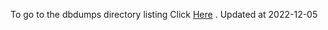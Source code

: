 To go to the dbdumps directory listing Click [Here](https://ipfs.io/ipfs/bafkreigqz23kyyid7qvpvjof3bhtqlmf6lppdzmr4jlb3xb6fv4wbbosdi) . Updated at 2022-12-05